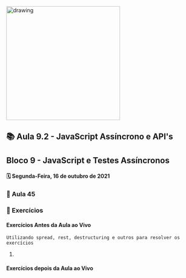 <img src="https://user-images.githubusercontent.com/87394535/129942939-007fc304-2ac0-431d-b018-685951e5750f.png" alt="drawing" width="300"/>

## 📚 Aula 9.2 - JavaScript Assíncrono e API's

## Bloco 9 - JavaScript e Testes Assíncronos

#### 🗓️ Segunda-Feira, 16 de outubro de 2021

### 📖 Aula 45

### 📓 Exercícios

#### Exercícios Antes da Aula ao Vivo

    Utilizando spread, rest, destructuring e outros para resolver os exercícios

1. 

#### Exercícios depois da Aula ao Vivo

1. 